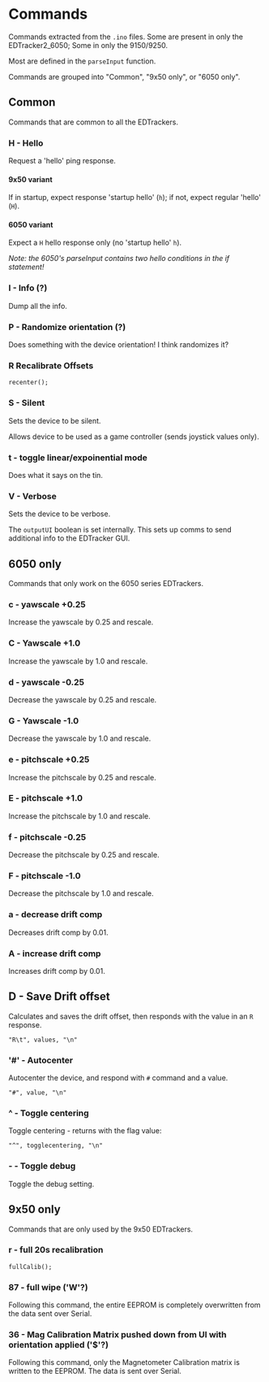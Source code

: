 # Commands

Commands extracted from the `.ino` files.
Some are present in only the EDTracker2_6050; Some in only the 9150/9250.

Most are defined in the `parseInput` function.

Commands are grouped into "Common", "9x50 only", or "6050 only".

## Common

Commands that are common to all the EDTrackers. 

### H - Hello
Request a 'hello' ping response.

#### 9x50 variant

If in startup, expect response 'startup hello' (`h`); if not, expect regular 'hello' (`H`).

#### 6050 variant

Expect a `H` hello response only (no 'startup hello' `h`).

_Note: the 6050's parseInput contains two hello conditions in the if statement!_


### I - Info (?)

Dump all the info.

### P - Randomize orientation (?)

Does something with the device orientation! I think randomizes it?

### R Recalibrate Offsets

    recenter();

### S - Silent

Sets the device to be silent.

Allows device to be used as a game controller (sends joystick values only).

### t - toggle linear/expoinential mode

Does what it says on the tin.

### V - Verbose

Sets the device to be verbose.

The `outputUI` boolean is set internally.
This sets up comms to send additional info to the EDTracker GUI.

## 6050 only

Commands that only work on the 6050 series EDTrackers. 

### c - yawscale +0.25

Increase the yawscale by 0.25 and rescale.

### C - Yawscale +1.0

Increase the yawscale by 1.0 and rescale.

### d - yawscale -0.25

Decrease the yawscale by 0.25 and rescale.

### G - Yawscale -1.0

Decrease the yawscale by 1.0 and rescale.

### e - pitchscale +0.25

Increase the pitchscale by 0.25 and rescale.

### E - pitchscale +1.0

Increase the pitchscale by 1.0 and rescale.

### f - pitchscale -0.25

Decrease the pitchscale by 0.25 and rescale.
### F - pitchscale -1.0

Decrease the pitchscale by 1.0 and rescale.

### a - decrease drift comp

Decreases drift comp by 0.01.

### A - increase drift comp

Increases drift comp by 0.01.

## D - Save Drift offset

Calculates and saves the drift offset, then responds with the value in an `R` response.

    "R\t", values, "\n"

### '#' - Autocenter

Autocenter the device, and respond with `#` command and a value.

    "#", value, "\n"

### ^ - Toggle centering

Toggle centering - returns with the flag value:

    "^", togglecentering, "\n"

### - - Toggle debug

Toggle the debug setting.

## 9x50 only

Commands that are only used by the 9x50 EDTrackers.

### r - full 20s recalibration

    fullCalib();

### 87 - full wipe ('W'?)

Following this command, the entire EEPROM is completely overwritten from the data sent over Serial.

### 36 - Mag Calibration Matrix pushed down from UI with orientation applied ('$'?)

Following this command, only the Magnetometer Calibration matrix is written to the EEPROM.
The data is sent over Serial.
